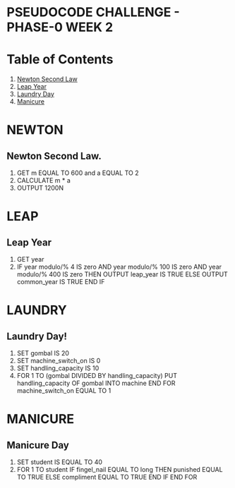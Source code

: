 # PSEUDOCODE CHALLENGE - PHASE-0 WEEK 2

# Table of Contents

1. <a href="#newton">Newton Second Law</a>
2. <a href="#leap">Leap Year</a>
3. <a href="#laundry">Laundry Day</a>
4. <a href="#manicure">Manicure</a>

# NEWTON

## Newton Second Law.

1. GET m EQUAL TO 600 and a EQUAL TO 2
2. CALCULATE m * a
3. OUTPUT 1200N

# LEAP

## Leap Year

1. GET year
2. IF year modulo/% 4 IS zero AND year modulo/% 100 IS zero AND year modulo/% 400 IS zero THEN
   OUTPUT leap_year IS TRUE
   ELSE
   OUTPUT common_year IS TRUE
   END IF

# LAUNDRY

## Laundry Day!

1. SET gombal IS 20
2. SET machine_switch_on IS 0
3. SET handling_capacity IS 10
4. FOR 1 TO (gombal DIVIDED BY handling_capacity)
     PUT handling_capacity OF gombal INTO machine
   END FOR
   machine_switch_on EQUAL TO 1

# MANICURE

## Manicure Day

1. SET student IS EQUAL TO 40
2. FOR 1 TO student
      IF fingel_nail EQUAL TO long THEN
         punished EQUAL TO TRUE
      ELSE 
         compliment EQUAL TO TRUE
      END IF
   END FOR 

